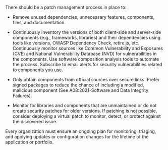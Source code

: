 There should be a patch management process in place to:

- Remove unused dependencies, unnecessary features, components, files, and documentation.
    
- Continuously inventory the versions of both client-side and server-side components (e.g., frameworks, libraries) and their dependencies using tools like versions, OWASP Dependency Check, retire.js, etc. Continuously monitor sources like Common Vulnerability and Exposures (CVE) and National Vulnerability Database (NVD) for vulnerabilities in the components. Use software composition analysis tools to automate the process. Subscribe to email alerts for security vulnerabilities related to components you use.
    
- Only obtain components from official sources over secure links. Prefer signed packages to reduce the chance of including a modified, malicious component (See A08:2021-Software and Data Integrity Failures).
    
- Monitor for libraries and components that are unmaintained or do not create security patches for older versions. If patching is not possible, consider deploying a virtual patch to monitor, detect, or protect against the discovered issue.
    

Every organization must ensure an ongoing plan for monitoring, triaging, and applying updates or configuration changes for the lifetime of the application or portfolio.